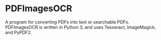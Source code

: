 # PDFImagesOCR
A program for converting PDFs into text or searchable PDFs.
PDFImagesOCR is written in Python 3, and uses Tesseract, ImageMagick, and PyPDF2.
<!--
Code Status:
<a href="https://codeship.com/projects/127408">
<img src="https://codeship.com/projects/830a9430-9d20-0133-8178-0231463e1316/status?branch=master" alt="Codeship status image">
</a>
-->